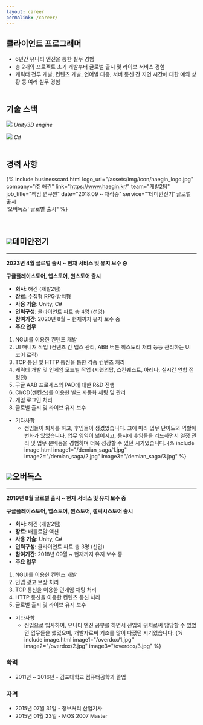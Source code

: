 ```yaml
---
layout: career
permalink: /career/
---
```


## 클라이언트 프로그래머
- 6년간 유니티 엔진을 통한 실무 경험
- <span class="color-box-blue">총 2개의 프로젝트 초기 개발부터 글로벌 출시 및 라이브 서비스 경험</span>
- <span class="color-box-blue">캐릭터 전투 개발, 컨텐츠 개발, 언어별 대응, 서버 통신 간 지연 시간에 대한 예외 상황</span> 등 여러 실무 경험
<br><br>

## 기술 스택
<img src="{{ site.baseurl }}/assets/img/icon/unity.png" class="Icon-mini"> _Unity3D engine_

<img src="{{ site.baseurl }}/assets/img/icon/csharp.png" class="Icon-mini"> _C#_
<br><br>

## 경력 사항
{% include businesscard.html 
	logo_url="/assets/img/icon/haegin_logo.jpg"
	company="㈜ 해긴"
	link="https://www.haegin.kr/"
	team="개발2팀"
	job_title="책임 연구원"
	date="2018.09 ~ 재직중"
	service="'데미안전기' 글로벌 출시<br>'오버독스' 글로벌 출시"
%}

<br>

<!--![Icon](/assets/img/icon/demian_saga.jpg){: width="40" height="40"}-->
## <img src="{{ site.baseurl }}/assets/img/icon/demian_saga.jpg" class="Icon"><span class="color-box-orange">데미안전기</span>
<hr>

**2023년 4월 글로벌 출시 ~ 현재 서비스 및 유지 보수 중**

**구글플레이스토어, 앱스토어, 원스토어 출시**

 - **회사**: 해긴 (개발2팀)
 - **장르**: 수집형 RPG·방치형
 - **사용 기술**: Unity, C#
 - **인력구성**: 클라이언트 파트 총 4명 (선임)
 - **참여기간**: 2020년 8월 ~ 현재까지 유지 보수 중
 - **주요 업무**
  1. NGUI를 이용한 컨텐츠 개발
  2. UI 매니져 작업 (컨텐츠 간 뎁스 관리, ABB 버튼 히스토리 처리 등등 관리하는 UI 코어 로직)
  3. TCP 통신 및 HTTP 통신을 통한 각종 컨텐츠 처리
  4. 캐릭터 개발 및 인게임 모드별 작업 (시련의탑, 스킨퀘스트, 아레나, 실시간 연합 점령전)
  5. 구글 AAB 프로세스의 PAD에 대한 R&D 진행
  6. CI/CD(젠킨스)를 이용한 빌드 자동화 세팅 및 관리
  7. 게임 로그인 처리
  8. 글로벌 출시 및 라이브 유지 보수
 - 기타사항
   - 선임들이 퇴사를 하고, 후임들이 생겼었습니다. 그에 따라 업무 난이도와 역할에 변화가 있었습니다. 업무 영역이 넓어지고, 동시에 후임들을 리드하면서 일정 관리 및 업무 분배등을 경험하며 더욱 성장할 수 있던 시기였습니다.
{% include image.html
  image1="/demian_saga/1.jpg"
  image2="/demian_saga/2.jpg"
  image3="/demian_saga/3.jpg"
%}


<!--![Icon](/assets/img/icon/overdox.jpg){: width="40" height="40"}-->
## <img src="{{ site.baseurl }}/assets/img/icon/overdox.jpg" class="Icon"><span class="color-box-blue">오버독스</span>
<hr>

**2019년 8월 글로벌 출시 ~ 현재 서비스 및 유지 보수 중**

**구글플레이스토어, 앱스토어, 원스토어, 갤럭시스토어 출시**

 - **회사**: 해긴 (개발2팀)
 - **장르**: 배틀로얄·액션
 - **사용 기술**: Unity, C#
 - **인력구성**: 클라이언트 파트 총 3명 (신입)
 - **참여기간**: 2018년 09월 ~ 현재까지 유지 보수 중
 - **주요 업무**
  1. NGUI를 이용한 컨텐츠 개발
  2. 인앱 광고 보상 처리
  3. TCP 통신을 이용한 인게임 채팅 처리
  4. HTTP 통신을 이용한 컨텐츠 통신 처리
  5. 글로벌 출시 및 라이브 유지 보수
 - 기타사항
   - 신입으로 입사하여, 유니티 엔진 공부를 하면서 신입의 위치로써 담당할 수 있었던 업무들을 했었으며, 개발자로써 기초를 많이 다졌던 시기였습니다.
{% include image.html
  image1="/overdox/1.jpg"
  image2="/overdox/2.jpg"
  image3="/overdox/3.jpg"
%}

### 학력
 * 2011년 ~ 2016년 - 김포대학교 컴퓨터공학과 졸업
 
### 자격
 * 2015년 07월 31일 - 정보처리 산업기사
 * 2015년 01월 23일 - MOS 2007 Master
